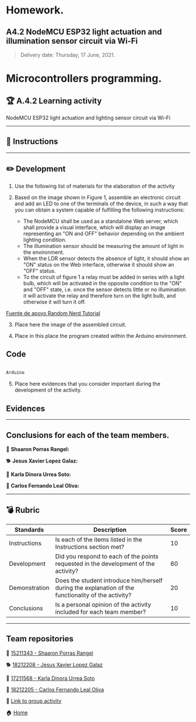 # **Homework.**  

## A4.2 NodeMCU ESP32 light actuation and illumination sensor circuit via Wi-Fi

> Delivery date: Thursday, 17 June, 2021.
> 

# Microcontrollers programming.

## 🏆 A.4.2 Learning activity

NodeMCU ESP32 light actuation and lighting sensor circuit via Wi-Fi
___

## 📘 Instructions

___

## ✏️ Development

1. Use the following list of materials for the elaboration of the activity

2. Based on the image shown in Figure 1, assemble an electronic circuit and add an LED to one of the terminals of the device, in such a way that you can obtain a system capable of fulfilling the following instructions:

    - The NodeMCU shall be used as a standalone Web server, which shall provide a visual interface, which will display an image representing an "ON and OFF" behavior depending on the ambient lighting condition.
    - The illumination sensor should be measuring the amount of light in the environment.
    - When the LDR sensor detects the absence of light, it should show an "ON" status on the Web interface, otherwise it should show an "OFF" status.
    - To the circuit of figure 1 a relay must be added in series with a light bulb, which will be activated in the opposite condition to the "ON" and "OFF" state, i.e. once the sensor detects little or no illumination it will activate the relay and therefore turn on the light bulb, and otherwise it will turn it off.

[Fuente de apoyo Random Nerd Tutorial](https://randomnerdtutorials.com/esp32-web-server-arduino-ide/)

3. Place here the image of the assembled circuit.

4. Place in this place the program created within the Arduino environment.

## Code
```c++

Arduino

```

5. Place here evidences that you consider important during the development of the activity.

## Evidences



___

## Conclusions for each of the team members.

🥞 **Shaaron Porras Rangel:** 


🐕 **Jesus Xavier Lopez Galaz:** 


🧀 **Karla Dinora Urrea Soto:**


🐶 **Carlos Fernando Leal Oliva:**

___

## 💣 Rubric


| **Standards** | **Description**                                                                                    | **Score** |
| ------------- | -------------------------------------------------------------------------------------------------- | --------- |
| Instructions  | Is each of the items listed in the Instructions section met?                                        | 10        |
| Development   | Did you respond to each of the points requested in the development of the activity?                 | 60        |
| Demonstration | Does the student introduce him/herself during the explanation of the functionality of the activity? | 20        |
| Conclusions   | Is a personal opinion of the activity included for each team member?                                | 10        |


___

## Team repositories

🥞 [15211343 - Shaaron Porras Rangel](https://github.com/ShaaronPR/Tareas)

🐕 [18212208 - Jesus Xavier Lopez Galaz](https://github.com/LopezJesus/Sistemas-Programables)

🧀 [17211568 - Karla Dinora Urrea Soto](https://github.com/Karldin11/SistemasProgramables)

🐶 [18212205 - Carlos Fernando Leal Oliva](https://github.com/FernandoOliva18212205/SistemasProgramables)

📁 [Link to group activity](https://github.com/ShaaronPR/Sistemas-Programables/blob/main/A4.2_NombreApellido_Sistematicos.md)


🏠 [Home](https://github.com/ShaaronPR/Sistemas-Programables)


